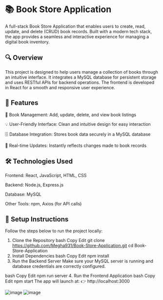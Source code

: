 # 📚 Book Store Application
A full-stack Book Store Application that enables users to create, read, update, and delete (CRUD) book records. Built with a modern tech stack, the app provides a seamless and interactive experience for managing a digital book inventory.

## 🔍 Overview
This project is designed to help users manage a collection of books through an intuitive interface. It integrates a MySQL database for persistent storage and uses RESTful APIs for backend operations. The frontend is developed in React for a smooth and responsive user experience.

## 🚀 Features
📘 Book Management: Add, update, delete, and view book listings

💡 User-Friendly Interface: Clean and intuitive design for easy interaction

🗄️ Database Integration: Stores book data securely in a MySQL database

🔄 Real-time Updates: Instantly reflects changes made to book records

## 🛠️ Technologies Used
Frontend: React, JavaScript, HTML, CSS

Backend: Node.js, Express.js

Database: MySQL

Other Tools: npm, Axios (for API calls)

## 📁 Setup Instructions
Follow the steps below to run the project locally:

1. Clone the Repository
bash
Copy
Edit
git clone https://github.com/Megha931/Book-Store-Application.git
cd Book-Store-Application
2. Install Dependencies
bash
Copy
Edit
npm install
3. Run the Backend Server
Make sure your MySQL server is running and database credentials are correctly configured.

bash
Copy
Edit
npm run server
4. Run the Frontend Application
bash
Copy
Edit
npm start
The app will launch at:
👉 http://localhost:3000



![image](https://github.com/user-attachments/assets/4fc54558-5092-47d8-85ed-9049e86f5aac)
![image](https://github.com/user-attachments/assets/4fade0b6-7bd3-4106-9e3a-7244b83e9f01)

